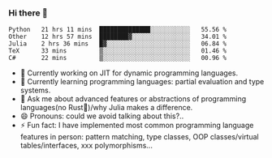 
### Hi there 👋

<!--START_SECTION:waka-->
```text
Python   21 hrs 11 mins  ██████████████░░░░░░░░░░░   55.56 % 
Other    12 hrs 57 mins  ████████▓░░░░░░░░░░░░░░░░   34.01 % 
Julia    2 hrs 36 mins   █▓░░░░░░░░░░░░░░░░░░░░░░░   06.84 % 
TeX      33 mins         ▒░░░░░░░░░░░░░░░░░░░░░░░░   01.46 % 
C#       22 mins         ▒░░░░░░░░░░░░░░░░░░░░░░░░   00.96 % 
```
<!--END_SECTION:waka-->

- 🔭 Currently working on JIT for dynamic programming languages.
- 🌱 Currently learning programming languages: partial evaluation and type systems.
- 💬 Ask me about advanced features or abstractions of programming languages(no Rust🤔)/why Julia makes a difference.
- 😄 Pronouns: could we avoid talking about this?..
- ⚡ Fun fact: I have implemented most common programming language features in person: pattern matching, type classes, OOP classes/virtual tables/interfaces, xxx polymorphisms...

<!--
**thautwarm/thautwarm** is a ✨ _special_ ✨ repository because its `README.md` (this file) appears on your GitHub profile.

Here are some ideas to get you started:

- 🔭 I’m currently working on ...
- 🌱 I’m currently learning ...
- 👯 I’m looking to collaborate on ...
- 🤔 I’m looking for help with ...
- 💬 Ask me about ...
- 📫 How to reach me: ...
- 😄 Pronouns: ...
- ⚡ Fun fact: ...
-->
